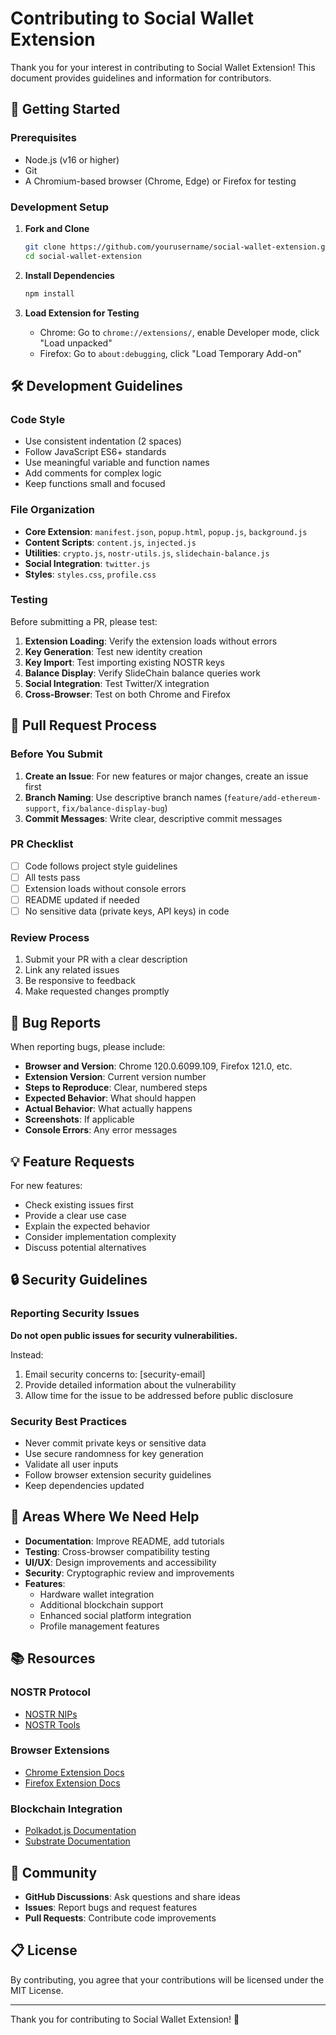 # Contributing to Social Wallet Extension

Thank you for your interest in contributing to Social Wallet Extension! This document provides guidelines and information for contributors.

## 🚀 Getting Started

### Prerequisites

- Node.js (v16 or higher)
- Git
- A Chromium-based browser (Chrome, Edge) or Firefox for testing

### Development Setup

1. **Fork and Clone**
   ```bash
   git clone https://github.com/yourusername/social-wallet-extension.git
   cd social-wallet-extension
   ```

2. **Install Dependencies**
   ```bash
   npm install
   ```

3. **Load Extension for Testing**
   - Chrome: Go to `chrome://extensions/`, enable Developer mode, click "Load unpacked"
   - Firefox: Go to `about:debugging`, click "Load Temporary Add-on"

## 🛠️ Development Guidelines

### Code Style

- Use consistent indentation (2 spaces)
- Follow JavaScript ES6+ standards
- Use meaningful variable and function names
- Add comments for complex logic
- Keep functions small and focused

### File Organization

- **Core Extension**: `manifest.json`, `popup.html`, `popup.js`, `background.js`
- **Content Scripts**: `content.js`, `injected.js`
- **Utilities**: `crypto.js`, `nostr-utils.js`, `slidechain-balance.js`
- **Social Integration**: `twitter.js`
- **Styles**: `styles.css`, `profile.css`

### Testing

Before submitting a PR, please test:

1. **Extension Loading**: Verify the extension loads without errors
2. **Key Generation**: Test new identity creation
3. **Key Import**: Test importing existing NOSTR keys
4. **Balance Display**: Verify SlideChain balance queries work
5. **Social Integration**: Test Twitter/X integration
6. **Cross-Browser**: Test on both Chrome and Firefox

## 📝 Pull Request Process

### Before You Submit

1. **Create an Issue**: For new features or major changes, create an issue first
2. **Branch Naming**: Use descriptive branch names (`feature/add-ethereum-support`, `fix/balance-display-bug`)
3. **Commit Messages**: Write clear, descriptive commit messages

### PR Checklist

- [ ] Code follows project style guidelines
- [ ] All tests pass
- [ ] Extension loads without console errors
- [ ] README updated if needed
- [ ] No sensitive data (private keys, API keys) in code

### Review Process

1. Submit your PR with a clear description
2. Link any related issues
3. Be responsive to feedback
4. Make requested changes promptly

## 🐛 Bug Reports

When reporting bugs, please include:

- **Browser and Version**: Chrome 120.0.6099.109, Firefox 121.0, etc.
- **Extension Version**: Current version number
- **Steps to Reproduce**: Clear, numbered steps
- **Expected Behavior**: What should happen
- **Actual Behavior**: What actually happens
- **Screenshots**: If applicable
- **Console Errors**: Any error messages

## 💡 Feature Requests

For new features:

- Check existing issues first
- Provide a clear use case
- Explain the expected behavior
- Consider implementation complexity
- Discuss potential alternatives

## 🔒 Security Guidelines

### Reporting Security Issues

**Do not open public issues for security vulnerabilities.**

Instead:
1. Email security concerns to: [security-email]
2. Provide detailed information about the vulnerability
3. Allow time for the issue to be addressed before public disclosure

### Security Best Practices

- Never commit private keys or sensitive data
- Use secure randomness for key generation
- Validate all user inputs
- Follow browser extension security guidelines
- Keep dependencies updated

## 🎯 Areas Where We Need Help

- **Documentation**: Improve README, add tutorials
- **Testing**: Cross-browser compatibility testing
- **UI/UX**: Design improvements and accessibility
- **Security**: Cryptographic review and improvements
- **Features**: 
  - Hardware wallet integration
  - Additional blockchain support
  - Enhanced social platform integration
  - Profile management features

## 📚 Resources

### NOSTR Protocol
- [NOSTR NIPs](https://github.com/nostr-protocol/nips)
- [NOSTR Tools](https://github.com/nbd-wtf/nostr-tools)

### Browser Extensions
- [Chrome Extension Docs](https://developer.chrome.com/docs/extensions/)
- [Firefox Extension Docs](https://developer.mozilla.org/en-US/docs/Mozilla/Add-ons/WebExtensions)

### Blockchain Integration
- [Polkadot.js Documentation](https://polkadot.js.org/docs/)
- [Substrate Documentation](https://docs.substrate.io/)

## 🤝 Community

- **GitHub Discussions**: Ask questions and share ideas
- **Issues**: Report bugs and request features
- **Pull Requests**: Contribute code improvements

## 📋 License

By contributing, you agree that your contributions will be licensed under the MIT License.

---

Thank you for contributing to Social Wallet Extension! 🚀
